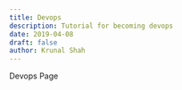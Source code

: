 ```yaml
---
title: Devops
description: Tutorial for becoming devops
date: 2019-04-08
draft: false
author: Krunal Shah
---
```


Devops Page
